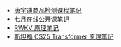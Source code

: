 +   [唐宇迪商品检测课程笔记](docs/goods-detect-tangyudi/README.md)
+   [七月在线公开课笔记](docs/julyedu/README.md)
+   [RWKV 原理笔记](docs/rwkv/README.md)
+   [斯坦福 CS25 Transformer 原理笔记](docs/stf-cs25-tfm/README.md)